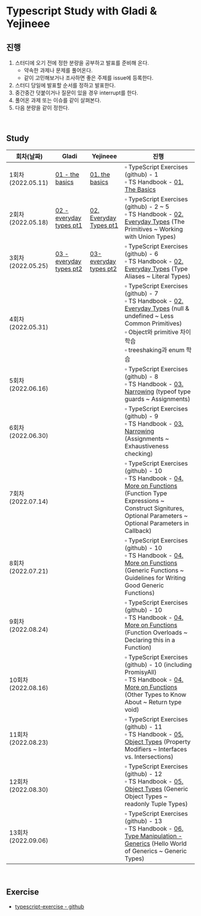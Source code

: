 # Typescript Study with Gladi & Yejineee

## 진행

1. 스터디에 오기 전에 정한 분량을 공부하고 발표를 준비해 온다. 
    - 약속한 과제나 문제를 풀어온다.
    - 같이 고민해보거나 조사하면 좋은 주제를 issue에 등록한다.
2. 스터디 당일에 발표할 순서를 정하고 발표한다.
3. 중간중간 덧붙이거나 질문이 있을 경우 interrupt를 한다.
4. 풀어온 과제 또는 이슈를 같이 살펴본다.
5. 다음 분량을 같이 정한다.
<br/>

## Study

| 회차(날짜) | Gladi | Yejineee | 진행 | 
| -------- | -------- | -------- | ----|
| 1회차(2022.05.11)     |[01 - the basics](https://github.com/yejineee/typescript-study/blob/main/documentation/handbook/01_the_basics_gladi.md) |   [01. the basics](documentation/handbook/01.the-basics_yejineee.md)   | ▫︎ TypeScript Exercises (github) - 1 <br/> ▫︎ TS Handbook - [01. The Basics](https://www.typescriptlang.org/docs/handbook/2/basic-types.html)     |
| 2회차(2022.05.18)   |   [02 - everyday types pt1](https://github.com/yejineee/typescript-study/blob/main/documentation/handbook/02_everyday_types_pt1_gladi.md)      |    [02. Everyday Types pt1](documentation/handbook/02.everyday-types_yejineee.md)   | ▫︎ TypeScript Exercises (github) - 2 ~ 5 <br/> ▫︎ TS Handbook - [02. Everyday Types](https://www.typescriptlang.org/docs/handbook/2/everyday-types.html) (The Primitives ~ Working with Union Types) |
| 3회차(2022.05.25)   |[03 - everyday types pt2](https://github.com/yejineee/typescript-study/blob/main/documentation/handbook/03_everyday_types_pt2_gladi.md)| [03- everyday types pt2](https://github.com/yejineee/typescript-study/blob/main/documentation/handbook/02.everyday-types_yejineee.md#type-aliases)      | ▫︎ TypeScript Exercises (github) - 6 <br/> ▫︎ TS Handbook - [02. Everyday Types](https://www.typescriptlang.org/docs/handbook/2/everyday-types.html) (Type Aliases ~ Literal Types)|
| 4회차(2022.05.31)   |       |       | ▫︎ TypeScript Exercises (github) - 7 <br/> ▫︎ TS Handbook - [02. Everyday Types](https://www.typescriptlang.org/docs/handbook/2/everyday-types.html) (null & undefined ~ Less Common Primitives) <br /> ▫︎ Object와 primitive 차이 학습 <br /> ▫︎ treeshaking과 enum 학습 |
| 5회차(2022.06.16)   |       |       | ▫︎ TypeScript Exercises (github) - 8 <br/> ▫︎ TS Handbook - [03. Narrowing](https://www.typescriptlang.org/docs/handbook/2/narrowing.html) (typeof type guards ~ Assignments)|
| 6회차(2022.06.30)   |       |       | ▫︎ TypeScript Exercises (github) - 9 <br/> ▫︎ TS Handbook - [03. Narrowing](https://www.typescriptlang.org/docs/handbook/2/narrowing.html) (Assignments ~ Exhaustiveness checking)|
| 7회차(2022.07.14)   |       |       | ▫︎ TypeScript Exercises (github) - 10 <br/> ▫︎ TS Handbook - [04. More on Functions](https://www.typescriptlang.org/docs/handbook/2/functions.html) (Function Type Expressions ~ Construct Signitures, Optional Parameters ~ Optional Parameters in Callback)|
| 8회차(2022.07.21)   |       |       | ▫︎ TypeScript Exercises (github) - 10 <br/> ▫︎ TS Handbook - [04. More on Functions](https://www.typescriptlang.org/docs/handbook/2/functions.html) (Generic Functions ~ Guidelines for Writing Good Generic Functions)|
| 9회차(2022.08.24)   |       |       | ▫︎ TypeScript Exercises (github) - 10 <br/> ▫︎ TS Handbook - [04. More on Functions](https://www.typescriptlang.org/docs/handbook/2/functions.html) (Function Overloads ~ Declaring this in a Function)|
| 10회차(2022.08.16)   |       |       | ▫︎ TypeScript Exercises (github) - 10 (including PromisyAll) <br/> ▫︎ TS Handbook - [04. More on Functions](https://www.typescriptlang.org/docs/handbook/2/functions.html) (Other Types to Know About ~ Return type void)|
| 11회차(2022.08.23)   |       |       | ▫︎ TypeScript Exercises (github) - 11 <br/> ▫︎ TS Handbook - [05. Object Types](https://www.typescriptlang.org/docs/handbook/2/objects.html) (Property Modifiers ~ Interfaces vs. Intersections)|
| 12회차(2022.08.30)   |       |       | ▫︎ TypeScript Exercises (github) - 12 <br/> ▫︎ TS Handbook - [05. Object Types](https://www.typescriptlang.org/docs/handbook/2/objects.html) (Generic Object Types ~ readonly Tuple Types)|
| 13회차(2022.09.06)   |       |       | ▫︎ TypeScript Exercises (github) - 13 <br/> ▫︎ TS Handbook - [06. Type Manipulation - Generics](https://www.typescriptlang.org/docs/handbook/2/generics.html) (Hello World of Generics ~ Generic Types)|
<br/>

## Exercise

- [typescript-exercise - github](https://github.com/yejineee/typescript-study/issues?q=is%3Aopen+is%3Aissue+label%3ATS-Exercise)


